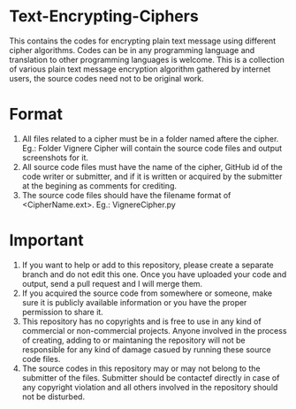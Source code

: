 # Text-Encrypting-Ciphers
This contains the codes for encrypting plain text message using different cipher algorithms. Codes can be in any programming language and translation to other programming languages is welcome. This is a collection of various plain text message encryption algorithm gathered by internet users, the source codes need not to be original work.

# Format
1. All files related to a cipher must be in a folder named aftere the cipher. Eg.: Folder Vignere Cipher will contain the source code files and output screenshots for it.
2. All source code files must have the name of the cipher, GitHub id of the code writer or submitter, and if it is written or acquired by the submitter at the begining as comments for crediting.
3. The source code files should have the filename format of <CipherName.ext>. Eg.: VignereCipher.py

# Important
1. If you want to help or add to this repository, please create a separate branch and do not edit this one. Once you have uploaded your code and output, send a pull request and I will merge them.
2. If you acquired the source code from somewhere or someone, make sure it is publicly available information or you have the proper permission to share it.
3. This repository has no copyrights and is free to use in any kind of commercial or non-commercial projects. Anyone involved in the process of creating, adding to or maintaning the repository will not be responsible for any kind of damage casued by running these source code files.
4. The source codes in this repository may or may not belong to the submitter of the files. Submitter should be contactef directly in case of any copyright violation and all others involved in the repository should not be disturbed.
